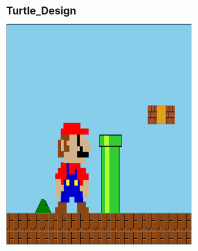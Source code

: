 # Turtle_Design
<img src="https://github.com/ecao7841/Turtle_Design/blob/master/Capture.PNG" width="800" height="600">
